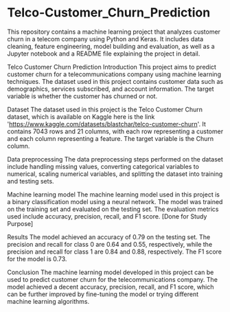 # Telco-Customer_Churn_Prediction
This repository contains a machine learning project that analyzes customer churn in a telecom company using Python and Keras. It includes data cleaning, feature engineering, model building and evaluation, as well as a Jupyter notebook and a README file explaining the project in detail.


Telco Customer Churn Prediction
Introduction
This project aims to predict customer churn for a telecommunications company using machine learning techniques. The dataset used in this project contains customer data such as demographics, services subscribed, and account information. The target variable is whether the customer has churned or not.

Dataset
The dataset used in this project is the Telco Customer Churn dataset, which is available on Kaggle here is the link 'https://www.kaggle.com/datasets/blastchar/telco-customer-churn'. It contains 7043 rows and 21 columns, with each row representing a customer and each column representing a feature. The target variable is the Churn column.

Data preprocessing
The data preprocessing steps performed on the dataset include handling missing values, converting categorical variables to numerical, scaling numerical variables, and splitting the dataset into training and testing sets.

Machine learning model
The machine learning model used in this project is a binary classification model using a neural network. The model was trained on the training set and evaluated on the testing set. The evaluation metrics used include accuracy, precision, recall, and F1 score. [Done for Study Purpose]

Results
The model achieved an accuracy of 0.79 on the testing set. The precision and recall for class 0 are 0.64 and 0.55, respectively, while the precision and recall for class 1 are 0.84 and 0.88, respectively. The F1 score for the model is 0.73.

Conclusion
The machine learning model developed in this project can be used to predict customer churn for the telecommunications company. The model achieved a decent accuracy, precision, recall, and F1 score, which can be further improved by fine-tuning the model or trying different machine learning algorithms.
